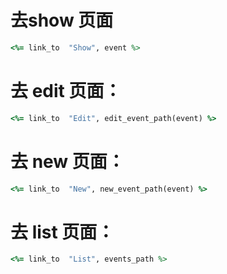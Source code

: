 # 去show 页面
```rb
<%= link_to  "Show", event %>
```

# 去 edit 页面：
```rb
<%= link_to  "Edit", edit_event_path(event) %>
```

# 去 new 页面：
```rb
<%= link_to  "New", new_event_path(event) %>
```

# 去 list 页面：
```rb
<%= link_to  "List", events_path %>
```